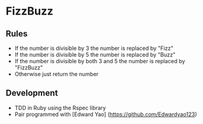 FizzBuzz
========

Rules
-----

* If the number is divisible by 3 the number is replaced by "Fizz"
* If the number is divisible by 5 the number is replaced by "Buzz"
* If the number is divisible by both 3 and 5 the number is replaced by "FizzBuzz"
* Otherwise just return the number

Development
-----------

* TDD in Ruby using the Rspec library
* Pair programmed with [Edward Yao] (https://github.com/Edwardyao123)